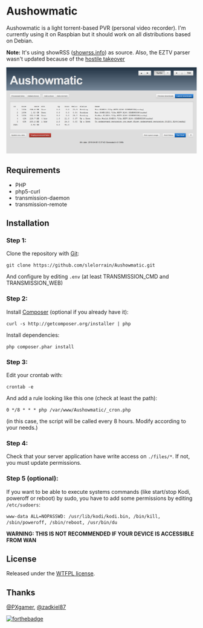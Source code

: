 # Aushowmatic

Aushowmatic is a light torrent-based PVR (personal video recorder). I'm currently using it on Raspbian but it should work on all distributions based on Debian.

**Note:** It's using showRSS ([showrss.info]) as source. Also, the EZTV parser wasn't updated because of the [hostile takeover](https://en.wikipedia.org/wiki/EZTV#Hostile_takeover)

![Screenshot](resources/screenshot.png?raw=true)

## Requirements

- PHP
- php5-curl
- transmission-daemon
- transmission-remote

## Installation

### Step 1:
Clone the repository with [Git]:
```
git clone https://github.com/slelorrain/Aushowmatic.git
```

And configure by editing `.env` (at least TRANSMISSION_CMD and TRANSMISSION_WEB)

### Step 2:
Install [Composer] (optional if you already have it):
```
curl -s http://getcomposer.org/installer | php
```

Install dependencies:
```
php composer.phar install
```

### Step 3:
Edit your crontab with:
```
crontab -e
```

And add a rule looking like this one (check at least the path):
```
0 */8 * * * php /var/www/Aushowmatic/_cron.php
```
(in this case, the script will be called every 8 hours. Modify according to your needs.)

### Step 4:
Check that your server application have write access on `./files/*`. If not, you must update permissions.

### Step 5 (optional):
If you want to be able to execute systems commands (like start/stop Kodi, poweroff or reboot) by sudo, you have to add some permissions by editing `/etc/sudoers`:
```
www-data ALL=NOPASSWD: /usr/lib/kodi/kodi.bin, /bin/kill, /sbin/poweroff, /sbin/reboot, /usr/bin/du
```

**WARNING: THIS IS NOT RECOMMENDED IF YOUR DEVICE IS ACCESSIBLE FROM WAN**

## License

Released under the [WTFPL license].

## Thanks

[@PXgamer](https://github.com/PXgamer), [@zadkiel87](https://github.com/zadkiel87)

[![forthebadge](http://forthebadge.com/images/badges/built-with-love.svg)](http://forthebadge.com)

[Git]: https://git-scm.com
[Composer]: https://getcomposer.org
[showrss.info]: https://showrss.info
[WTFPL license]: http://www.wtfpl.net
